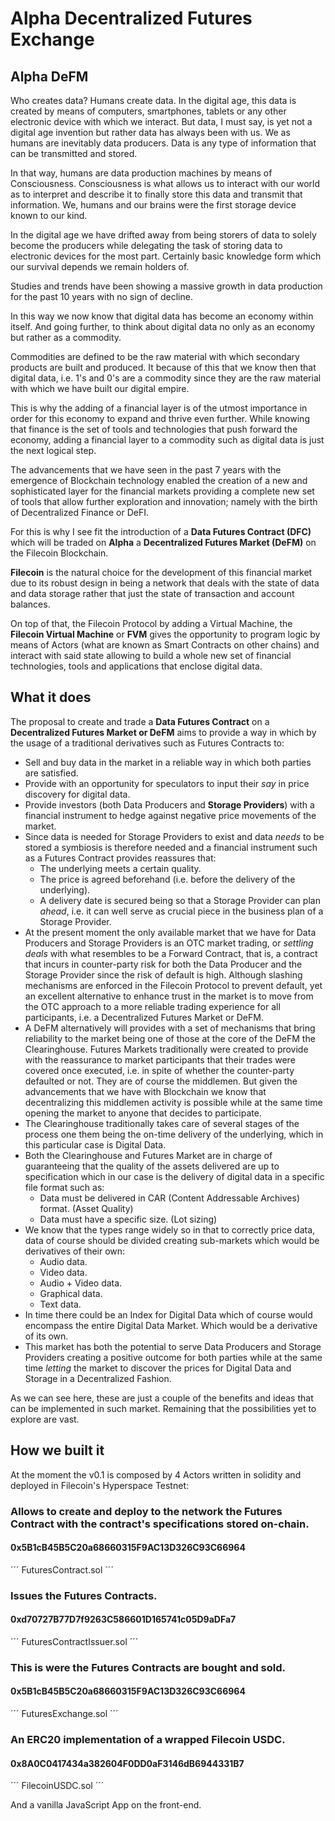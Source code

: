 # Alpha Decentralized Futures Exchange

## Alpha DeFM
Who creates data? Humans create data. In the digital age, this data is created 
by means of computers, smartphones, tablets or any other electronic device with 
which we interact. But data, I must say, is yet not a digital age invention but 
rather data has always been with us. We as humans are inevitably data producers.
Data is any type of information that can be transmitted and stored.

In that way, humans are data production machines by means of Consciousness. 
Consciousness is what allows us to interact with our world as to interpret and 
describe it to finally store this data and transmit that information. We, humans 
and our brains were the first storage device known to our kind.

In the digital age we have drifted away from being storers of data to solely 
become the producers while delegating the task of storing data to electronic 
devices for the most part. Certainly basic knowledge form which our survival 
depends we remain holders of.

Studies and trends have been showing a massive growth in data production for 
the past 10 years with no sign of decline.

In this way we now know that digital data has become an economy within itself. 
And going further, to think about digital data no only as an economy but rather 
as a commodity.

Commodities are defined to be the raw material with which secondary products 
are built and produced. It because of this that we know then that digital data, 
i.e. 1's and 0's are a commodity since they are the raw material with which we 
have built our digital empire.

This is why the adding of a financial layer is of the utmost importance in order 
for this economy to expand and thrive even further. While knowing that finance 
is the set of tools and technologies that push  forward the economy, adding a 
financial layer to a commodity such as digital data is just the next logical step.

The advancements that we have seen in the past 7 years with the emergence of 
Blockchain technology enabled the creation of a new and sophisticated layer for 
the financial markets providing a complete new set of tools that allow further 
exploration and innovation; namely with the birth of Decentralized Finance or DeFI.

For this is why I see fit the introduction of a **Data Futures Contract (DFC)** 
which will be traded on **Alpha** a **Decentralized Futures Market (DeFM)** on 
the Filecoin Blockchain.

**Filecoin** is the natural choice for the development of this financial market 
due to its robust design in being a network that deals with the state of data 
and data storage rather that just the state of transaction and account balances.

On top of that, the Filecoin Protocol by adding a Virtual Machine, the **Filecoin 
Virtual Machine** or **FVM** gives the opportunity to program logic by means of 
Actors (what are known as Smart Contracts on other chains) and interact with said 
state allowing to build a whole new set of financial technologies, tools and 
applications that enclose digital data.

## What it does
The proposal to create and trade a **Data Futures Contract** on a **Decentralized 
Futures Market or DeFM** aims to provide a way in which by the usage of a 
traditional derivatives such as Futures Contracts to:

- Sell and buy data in the market in a reliable way in which both parties are satisfied.
- Provide with an opportunity for speculators to input their _say_ in price 
discovery for digital data.
- Provide investors (both Data Producers and **Storage Providers**) with a 
financial instrument to hedge against negative price movements of the market.
- Since data is needed for Storage Providers to exist and data _needs_ to be 
stored a symbiosis is therefore needed and a financial instrument such as a 
Futures Contract provides reassures that:
   - The underlying meets a certain quality.
   - The price is agreed beforehand (i.e. before the delivery of the underlying).
   - A delivery date is secured being so that a Storage Provider can plan _ahead_, 
   i.e. it can well serve as crucial piece in the business plan of a Storage Provider.
- At the present moment the only available market that we have for Data Producers 
and Storage Providers is an OTC market trading, or _settling deals_ with what 
resembles to be a Forward Contract, that is, a contract that incurs in counter-party 
risk for both the Data Producer and the Storage Provider since the risk of default 
is high. Although slashing mechanisms are enforced in the Filecoin Protocol to 
prevent default, yet an excellent alternative to enhance trust in the market is 
to move from the OTC approach to a more reliable trading experience for all 
participants, i.e. a Decentralized Futures Market or DeFM.
- A DeFM alternatively will provides with a set of mechanisms that bring 
reliability to the market being one of those at the core of the DeFM the 
Clearinghouse. Futures Markets traditionally were created to provide with 
the reassurance to market participants that their trades were covered once 
executed, i.e. in spite of whether the counter-party defaulted or not. They 
are of course the middlemen. But given the advancements that we have with 
Blockchain we know that decentralizing this middlemen activity is possible while 
at the same time opening the market to anyone that decides to participate.
- The Clearinghouse traditionally takes care of several stages of the process 
one them being the on-time delivery of the underlying, which in this particular 
case is Digital Data.
- Both the Clearinghouse and Futures Market are in charge of guaranteeing that 
the quality of the assets delivered are up to specification which in our case 
is the delivery of digital data in a specific file format such as:
   - Data must be delivered in CAR (Content Addressable Archives) format. (Asset Quality)
   - Data must have a specific size. (Lot sizing)
- We know that the types range widely so in that to correctly price data, data 
of course should be divided creating sub-markets which would be derivatives of 
their own:
    - Audio data.
    - Video data.
    - Audio + Video data.
    - Graphical data.
    - Text data.
- In time there could be an Index for Digital Data which of course would encompass 
the entire Digital Data Market. Which would be a derivative of its own.
- This market has both the potential to serve Data Producers and Storage Providers 
creating a positive outcome for both parties while at the same time _letting_ the 
market to discover the prices for Digital Data and Storage in a Decentralized Fashion.

As we can see here, these are just a couple of the benefits and ideas that can be 
implemented in such market. Remaining that the possibilities yet to explore are vast.

## How we built it
At the moment the v0.1 is composed by 4 Actors written in solidity and deployed 
in Filecoin's Hyperspace Testnet:
### Allows to create and deploy to the network the Futures Contract with the contract's specifications stored on-chain.
#### 0x5B1cB45B5C20a68660315F9AC13D326C93C66964
´´´
FuturesContract.sol
´´´
### Issues the Futures Contracts.
#### 0xd70727B77D7f9263C586601D165741c05D9aDFa7
´´´
FuturesContractIssuer.sol
´´´
### This is were the Futures Contracts are bought and sold.
#### 0x5B1cB45B5C20a68660315F9AC13D326C93C66964
´´´
FuturesExchange.sol
´´´
### An ERC20 implementation of a wrapped Filecoin USDC.
#### 0x8A0C0417434a382604F0DD0aF3146dB6944331B7
´´´
FilecoinUSDC.sol
´´´

And a vanilla JavaScript App on the front-end.
